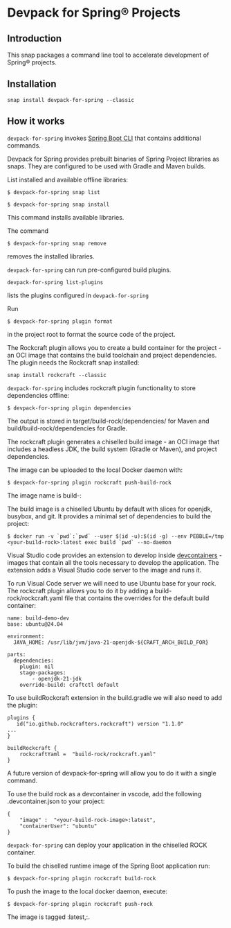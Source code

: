 # Devpack for Spring® Projects

## Introduction

This snap packages a command line tool to accelerate development of Spring® projects.

## Installation

`snap install devpack-for-spring --classic`

## How it works

`devpack-for-spring` invokes [Spring Boot CLI](https://docs.spring.io/spring-boot/docs/current/reference/html/cli.html) that contains additional commands.

Devpack for Spring provides prebuilt binaries of Spring Project libraries as snaps. They are configured to be used with Gradle and Maven builds.

List installed and available offline libraries:

```
$ devpack-for-spring snap list
```


```
$ devpack-for-spring snap install
```

This command installs available libraries.

The command

```
$ devpack-for-spring snap remove
```

removes the installed libraries.


`devpack-for-spring` can run pre-configured build plugins.


```
devpack-for-spring list-plugins
```

lists the plugins configured in `devpack-for-spring`

Run

```
$ devpack-for-spring plugin format
```

in the project root to format the source code of the project.

The Rockcraft plugin allows you to create a build container for the project - an OCI image that contains the build toolchain and project dependencies. The plugin needs the Rockcraft snap installed:

```
snap install rockcraft --classic
```

`devpack-for-spring` includes rockcraft plugin functionality to store dependencies offline:

```
$ devpack-for-spring plugin dependencies
```

The output is stored in target/build-rock/dependencies/ for Maven and build/build-rock/dependencies for Gradle.

The rockcraft plugin generates a chiselled build image - an OCI image that includes a headless JDK, the build system (Gradle or Maven), and project dependencies.

The image can be uploaded to the local Docker daemon with:

```
$ devpack-for-spring plugin rockcraft push-build-rock
```

The image name is build-<your-project-name>:

The build image is a chiselled Ubuntu by default with slices for openjdk, busybox, and git.
It provides a minimal set of dependencies to build the project:

```
$ docker run -v `pwd`:`pwd` --user $(id -u):$(id -g) --env PEBBLE=/tmp <your-build-rock>:latest exec build `pwd` --no-daemon
```

Visual Studio code provides an extension to develop inside [devcontainers](https://containers.dev/) - images that contain all the tools necessary to develop the application. The extension adds a Visual Studio code server to the image and runs it.

To run Visual Code server we will need to use Ubuntu base for your rock. The rockcraft plugin allows you to do it by adding a build-rock/rockcraft.yaml file that contains the overrides for the default build container:

```
name: build-demo-dev
base: ubuntu@24.04

environment:
  JAVA_HOME: /usr/lib/jvm/java-21-openjdk-${CRAFT_ARCH_BUILD_FOR}

parts:
  dependencies:
    plugin: nil
    stage-packages:
        - openjdk-21-jdk
    override-build: craftctl default
```

To use buildRockcraft extension in the build.gradle we will also need to add the plugin:

```
plugins {
   id("io.github.rockcrafters.rockcraft") version "1.1.0"
...
}

buildRockcraft {
    rockcraftYaml =  "build-rock/rockcraft.yaml"
}
```

A future version of devpack-for-spring will allow you to do it with a single command.

To use the build rock as a devcontainer in vscode, add the following .devcontainer.json to your project:
```
{
    "image" :  "<your-build-rock-image>:latest",
    "containerUser": "ubuntu"
}
```

`devpack-for-spring` can deploy your application in the chiselled ROCK container.

To build the chiselled runtime image of the Spring Boot application run:

```
$ devpack-for-spring plugin rockcraft build-rock
```

To push the image to the local docker daemon, execute:

```
$ devpack-for-spring plugin rockcraft push-rock
```

The image is tagged <your-project-name>:latest,<your-project-name>:<your-project-version>.
